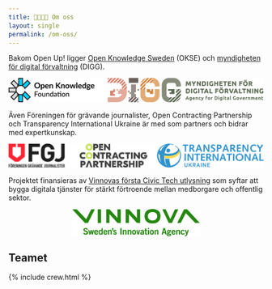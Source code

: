 ```yaml
---
title: 👩‍👩‍👧‍👦 Om oss
layout: single
permalink: /om-oss/
---
```


Bakom Open Up! ligger [Open Knowledge Sweden](https://sites.google.com/view/oksweden/home) (OKSE) och [myndigheten för digital förvaltning](https://www.digg.se) (DIGG).

![](/assets/images/OKSE-DIGG.png)

Även Föreningen för grävande journalister, Open Contracting Partnership och Transparency International Ukraine är med som partners och bidrar med expertkunskap.

![](/assets/images/FGJ-OCP-TIUKR.png)

Projektet finansieras av [Vinnovas första Civic Tech utlysning](https://www.vinnova.se/e/civic-tech/digitala-tjanster-for-2019-04507/) som syftar att bygga digitala tjänster för stärkt förtroende mellan medborgare och offentlig sektor.

<img src="/assets/images/vinnova-logo.png" style="display: block;margin-left:auto;margin-right: auto;" alt="Vinnovas logga" width="50%"/>

## Teamet

{% include crew.html %}
